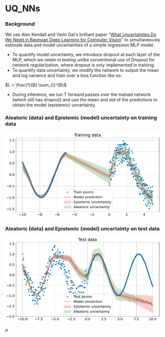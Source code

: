 # UQ_NNs

### Background
We use Alex Kendall and Yarin Gal's brilliant paper "[What Uncertainties Do We Need in Bayesian Deep Learning for Computer Vision]([url](https://proceedings.neurips.cc/paper/2017/hash/2650d6089a6d640c5e85b2b88265dc2b-Abstract.html))" to simultaneously estimate data and model uncertainties of a simple regression MLP model.

* To quantify model uncertainty, we introduce dropout at each layer of the MLP, which we _retain in testing_ unlike conventional use of Dropout for network regularization, where dropout is only implemented in training. 
* To quantify data uncertainty, we modify the network to output the mean and log variance and train over a loss function like so:

$L = \frac{1}{B} \sum_{i}^{B}$

* During inference, we run T forward passes over the trained network (which still has dropout) and use the mean and std of the predictions to obtain the model (epistemic) uncertainty.

### Aleatoric (data) and Epistemic (model) uncertainty on training data
![Uncertainty1](images/both_training.png)

### Aleatoric (data) and Epistemic (model) uncertainty on test data
![Uncertainty2](images/both_test.png)

$\sigma$
